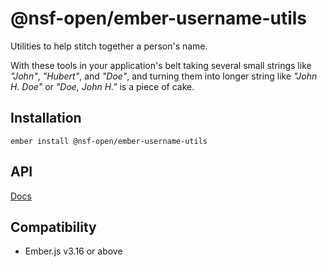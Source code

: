 @nsf-open/ember-username-utils
==============================================================================
Utilities to help stitch together a person's name. 

With these tools in your application's belt taking several small strings like _"John"_, _"Hubert"_, 
and _"Doe"_, and turning them into longer string like _"John H. Doe"_ or _"Doe, John H."_ is a piece 
of cake.


Installation
------------------------------------------------------------------------------
```
ember install @nsf-open/ember-username-utils
```


API
------------------------------------------------------------------------------
[Docs](docs/README.md)


Compatibility
------------------------------------------------------------------------------
* Ember.js v3.16 or above
